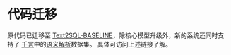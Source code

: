 
# 代码迁移
原代码已迁移至 [Text2SQL-BASELINE](../Text2SQL-BASELINE)，除核心模型升级外，新的系统还同时支持了
[千言](https://www.luge.ai/)中的[语义解析](https://aistudio.baidu.com/aistudio/competition/detail/47)数据集。
具体可访问上述链接了解。

